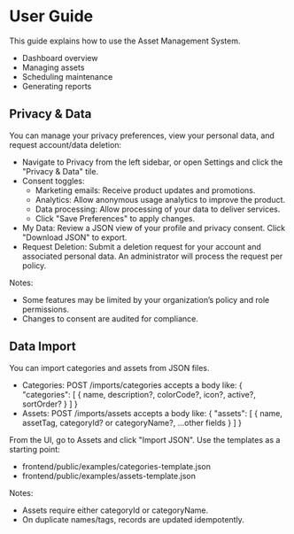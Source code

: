 # User Guide

This guide explains how to use the Asset Management System.

- Dashboard overview
- Managing assets
- Scheduling maintenance
- Generating reports

## Privacy & Data

You can manage your privacy preferences, view your personal data, and request
account/data deletion:

- Navigate to Privacy from the left sidebar, or open Settings and click the
  "Privacy & Data" tile.
- Consent toggles:
  - Marketing emails: Receive product updates and promotions.
  - Analytics: Allow anonymous usage analytics to improve the product.
  - Data processing: Allow processing of your data to deliver services.
  - Click "Save Preferences" to apply changes.
- My Data: Review a JSON view of your profile and privacy consent. Click
  "Download JSON" to export.
- Request Deletion: Submit a deletion request for your account and associated
  personal data. An administrator will process the request per policy.

Notes:

- Some features may be limited by your organization’s policy and role
  permissions.
- Changes to consent are audited for compliance.

## Data Import

You can import categories and assets from JSON files.

- Categories: POST /imports/categories accepts a body like:
  {
    "categories": [
      { name, description?, colorCode?, icon?, active?, sortOrder? }
    ]
  }
- Assets: POST /imports/assets accepts a body like:
  {
    "assets": [
      { name, assetTag, categoryId? or categoryName?, ...other fields }
    ]
  }

From the UI, go to Assets and click "Import JSON".
Use the templates as a starting point:

- frontend/public/examples/categories-template.json
- frontend/public/examples/assets-template.json

Notes:

- Assets require either categoryId or categoryName.
- On duplicate names/tags, records are updated idempotently.
